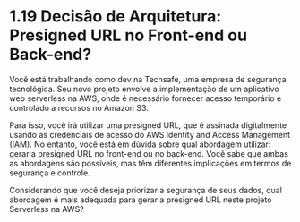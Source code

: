 # 1.19 Decisão de Arquitetura: Presigned URL no Front-end ou Back-end?

Você está trabalhando como dev na Techsafe, uma empresa de segurança tecnológica. Seu novo projeto envolve a implementação de um aplicativo web serverless na AWS, onde é necessário fornecer acesso temporário e controlado a recursos no Amazon S3.

Para isso, você irá utilizar uma presigned URL, que é assinada digitalmente usando as credenciais de acesso do AWS Identity and Access Management (IAM). No entanto, você está em dúvida sobre qual abordagem utilizar: gerar a presigned URL no front-end ou no back-end. Você sabe que ambas as abordagens são possíveis, mas têm diferentes implicações em termos de segurança e controle.

Considerando que você deseja priorizar a segurança de seus dados, qual abordagem é mais adequada para gerar a presigned URL neste projeto Serverless na AWS?
